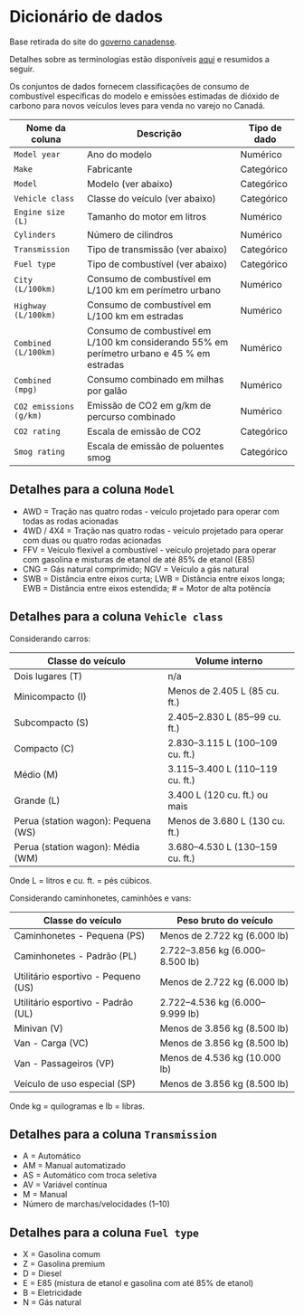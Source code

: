 # Dicionário de dados

Base retirada do site do [governo
canadense](https://open.canada.ca/data/en/dataset/98f1a129-f628-4ce4-b24d-6f16bf24dd64).

Detalhes sobre as terminologias estão disponíveis
[aqui](https://natural-resources.canada.ca/energy-efficiency/transportation-alternative-fuels/personal-vehicles/choosing-right-vehicle/buying-electric-vehicle/understanding-the-tables/21383)
e resumidos a seguir.

Os conjuntos de dados fornecem classificações de consumo de combustível específicas do
modelo e emissões estimadas de dióxido de carbono para novos veículos leves para venda
no varejo no Canadá.

| Nome da coluna         | Descrição                                                                                  | Tipo de dado |
|------------------------|--------------------------------------------------------------------------------------------|--------------|
| `Model year`           | Ano do modelo                                                                              | Numérico     |
| `Make`                 | Fabricante                                                                                 | Categórico   |
| `Model`                | Modelo (ver abaixo)                                                                        | Categórico   |
| `Vehicle class`        | Classe do veículo (ver abaixo)                                                             | Categórico   |
| `Engine size (L)`      | Tamanho do motor em litros                                                                 | Numérico     |
| `Cylinders`            | Número de cilindros                                                                        | Numérico     |
| `Transmission`         | Tipo de transmissão (ver abaixo)                                                           | Categórico   |
| `Fuel type`            | Tipo de combustível (ver abaixo)                                                           | Categórico   |
| `City (L/100km)`       | Consumo de combustível em L/100 km em perímetro urbano                                     | Numérico     |
| `Highway (L/100km)`    | Consumo de combustível em L/100 km em estradas                                             | Numérico     |
| `Combined (L/100km)`   | Consumo de combustível em L/100 km considerando 55% em perímetro urbano e 45 % em estradas | Numérico     |
| `Combined (mpg)`       | Consumo combinado em milhas por galão                                                      | Numérico     |
| `CO2 emissions (g/km)` | Emissão de CO2 em g/km de percurso combinado                                               | Numérico     |
| `CO2 rating`           | Escala de emissão de CO2                                                                   | Categórico   |
| `Smog rating`          | Escala de emissão de poluentes smog                                                        | Categórico   |

## Detalhes para a coluna `Model`

- AWD = Tração nas quatro rodas - veículo projetado para operar com todas as rodas acionadas
- 4WD / 4X4 = Tração nas quatro rodas - veículo projetado para operar com duas ou quatro rodas acionadas
- FFV = Veículo flexível a combustível - veículo projetado para operar com gasolina e misturas de etanol de até 85% de etanol (E85)
- CNG = Gás natural comprimido; NGV = Veículo a gás natural
- SWB = Distância entre eixos curta; LWB = Distância entre eixos longa; EWB = Distância entre eixos estendida; # = Motor de alta potência

## Detalhes para a coluna `Vehicle class`

Considerando carros:


| Classe do veículo                   | Volume interno |
|-------------------------------------|-----------------|
| Dois lugares (T)                    | n/a             |
| Minicompacto (I)                    | Menos de 2.405 L (85 cu. ft.) |
| Subcompacto (S)                     | 2.405–2.830 L (85–99 cu. ft.) |
| Compacto (C)                        | 2.830–3.115 L (100–109 cu. ft.) |
| Médio (M)                           | 3.115–3.400 L (110–119 cu. ft.) |
| Grande (L)                          | 3.400 L (120 cu. ft.) ou mais |
| Perua (station wagon): Pequena (WS) | Menos de 3.680 L (130 cu. ft.) |
| Perua (station wagon): Média (WM)   | 3.680–4.530 L (130–159 cu. ft.) |

Onde L = litros e cu. ft. = pés cúbicos.

Considerando caminhonetes, caminhões e vans:

| Classe do veículo                    | Peso bruto do veículo |
|--------------------------------------|-----------------|
| Caminhonetes - Pequena (PS)          | Menos de 2.722 kg (6.000 lb) |
| Caminhonetes - Padrão (PL)           | 2.722–3.856 kg (6.000–8.500 lb) |
| Utilitário esportivo - Pequeno (US)  | Menos de 2.722 kg (6.000 lb) |
| Utilitário esportivo - Padrão (UL)   | 2.722–4.536 kg (6.000–9.999 lb) |
| Minivan (V)                          | Menos de 3.856 kg (8.500 lb) |
| Van - Carga (VC)                     | Menos de 3.856 kg (8.500 lb) |
| Van - Passageiros (VP)               | Menos de 4.536 kg (10.000 lb) |
| Veículo de uso especial (SP)         | Menos de 3.856 kg (8.500 lb) |

Onde kg = quilogramas e lb = libras.

## Detalhes para a coluna `Transmission`

- A = Automático
- AM = Manual automatizado
- AS = Automático com troca seletiva
- AV = Variável contínua
- M = Manual
- Número de marchas/velocidades (1–10)

## Detalhes para a coluna `Fuel type`

- X = Gasolina comum
- Z = Gasolina premium
- D = Diesel
- E = E85 (mistura de etanol e gasolina com até 85% de etanol)
- B = Eletricidade
- N = Gás natural
